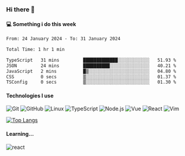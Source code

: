 ### Hi there 👋

#### 💻 Something i do this week

<!--START_SECTION:waka-->

```txt
From: 24 January 2024 - To: 31 January 2024

Total Time: 1 hr 1 min

TypeScript   31 mins         █████████████░░░░░░░░░░░░   51.93 %
JSON         24 mins         ██████████░░░░░░░░░░░░░░░   40.21 %
JavaScript   2 mins          █▒░░░░░░░░░░░░░░░░░░░░░░░   04.80 %
CSS          0 secs          ▒░░░░░░░░░░░░░░░░░░░░░░░░   01.37 %
TSConfig     0 secs          ▒░░░░░░░░░░░░░░░░░░░░░░░░   01.30 %
```

<!--END_SECTION:waka-->


#### Technologies I use
![Git](https://img.shields.io/badge/-Git-222222?style=flat&logo=git&logoColor=F05032)
![GitHub](https://img.shields.io/badge/-GitHub-181717?style=flat&logo=github)
![Linux](https://img.shields.io/badge/-Linux-222222?style=flat&logo=linux&logoColor=FCC624)
![TypeScript](https://img.shields.io/badge/-TypeScript-000000?style=flat&logo=typescript)
![Node.js](https://img.shields.io/badge/-Node.js-222222?style=flat&logo=node.js&logoColor=339933)
![Vue](https://img.shields.io/badge/-Vue-222222?style=flat&logo=Vue.js&logoColor=4FC08D)
![React](https://img.shields.io/badge/-React-222222?style=flat&logo=React&logoColor=blue)
![Vim](https://img.shields.io/badge/-Vim-222222?style=flat&logo=Vim&logoColor=green)

[![Top Langs](https://github-readme-stats.vercel.app/api/top-langs/?username=GodlessLiu&layout=compact)](https://github.com/anuraghazra/github-readme-stats)
#### Learning...
![react](https://img.shields.io/badge/react-18-blue.svg)
